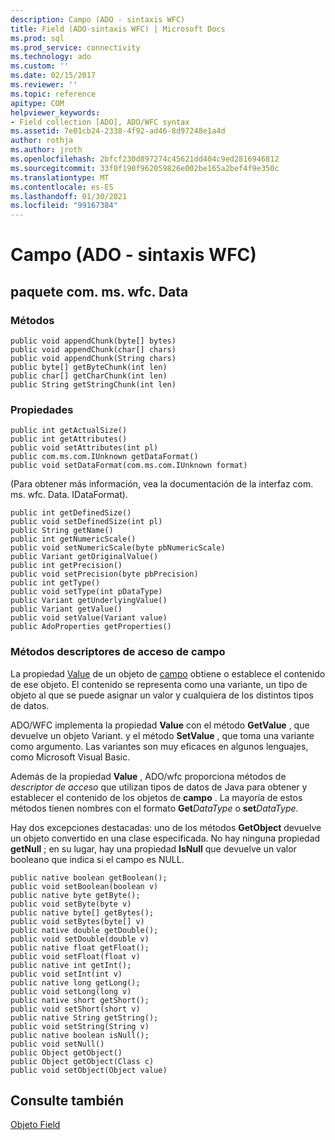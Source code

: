 ```yaml
---
description: Campo (ADO - sintaxis WFC)
title: Field (ADO-sintaxis WFC) | Microsoft Docs
ms.prod: sql
ms.prod_service: connectivity
ms.technology: ado
ms.custom: ''
ms.date: 02/15/2017
ms.reviewer: ''
ms.topic: reference
apitype: COM
helpviewer_keywords:
- Field collection [ADO], ADO/WFC syntax
ms.assetid: 7e01cb24-2338-4f92-ad46-8d97248e1a4d
author: rothja
ms.author: jroth
ms.openlocfilehash: 2bfcf230d897274c45621dd404c9ed2816946812
ms.sourcegitcommit: 33f0f190f962059826e002be165a2bef4f9e350c
ms.translationtype: MT
ms.contentlocale: es-ES
ms.lasthandoff: 01/30/2021
ms.locfileid: "99167384"
---
```

# <a name="field-ado---wfc-syntax"></a>Campo (ADO - sintaxis WFC)
## <a name="package-commswfcdata"></a>paquete com. ms. wfc. Data  
  
### <a name="methods"></a>Métodos  
  
```  
public void appendChunk(byte[] bytes)  
public void appendChunk(char[] chars)  
public void appendChunk(String chars)  
public byte[] getByteChunk(int len)  
public char[] getCharChunk(int len)  
public String getStringChunk(int len)  
```  
  
### <a name="properties"></a>Propiedades  
  
```  
public int getActualSize()  
public int getAttributes()  
public void setAttributes(int pl)  
public com.ms.com.IUnknown getDataFormat()  
public void setDataFormat(com.ms.com.IUnknown format)  
```  
  
 (Para obtener más información, vea la documentación de la interfaz com. ms. wfc. Data. IDataFormat).  
  
```  
public int getDefinedSize()  
public void setDefinedSize(int pl)  
public String getName()  
public int getNumericScale()  
public void setNumericScale(byte pbNumericScale)  
public Variant getOriginalValue()  
public int getPrecision()  
public void setPrecision(byte pbPrecision)  
public int getType()  
public void setType(int pDataType)  
public Variant getUnderlyingValue()  
public Variant getValue()  
public void setValue(Variant value)  
public AdoProperties getProperties()  
```  
  
### <a name="field-accessor-methods"></a>Métodos descriptores de acceso de campo  
 La propiedad [Value](../../../ado/reference/ado-api/value-property-ado.md) de un objeto de [campo](../../../ado/reference/ado-api/field-object.md) obtiene o establece el contenido de ese objeto. El contenido se representa como una variante, un tipo de objeto al que se puede asignar un valor y cualquiera de los distintos tipos de datos.  
  
 ADO/WFC implementa la propiedad **Value** con el método **GetValue** , que devuelve un objeto Variant. y el método **SetValue** , que toma una variante como argumento. Las variantes son muy eficaces en algunos lenguajes, como Microsoft Visual Basic.  
  
 Además de la propiedad **Value** , ADO/wfc proporciona métodos de *descriptor de acceso* que utilizan tipos de datos de Java para obtener y establecer el contenido de los objetos de **campo** . La mayoría de estos métodos tienen nombres con el formato **Get**_DataType_ o **set**_DataType_.  
  
 Hay dos excepciones destacadas: uno de los métodos **GetObject** devuelve un objeto convertido en una clase especificada. No hay ninguna propiedad **getNull** ; en su lugar, hay una propiedad **IsNull** que devuelve un valor booleano que indica si el campo es NULL.  
  
```  
public native boolean getBoolean();  
public void setBoolean(boolean v)  
public native byte getByte();  
public void setByte(byte v)  
public native byte[] getBytes();  
public void setBytes(byte[] v)  
public native double getDouble();  
public void setDouble(double v)  
public native float getFloat();  
public void setFloat(float v)  
public native int getInt();  
public void setInt(int v)  
public native long getLong();  
public void setLong(long v)  
public native short getShort();  
public void setShort(short v)  
public native String getString();  
public void setString(String v)  
public native boolean isNull();  
public void setNull()  
public Object getObject()  
public Object getObject(Class c)  
public void setObject(Object value)  
```  
  
## <a name="see-also"></a>Consulte también  
 [Objeto Field](../../../ado/reference/ado-api/field-object.md)
